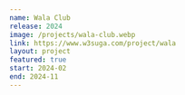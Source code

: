 ```yaml
---
name: Wala Club
release: 2024
image: /projects/wala-club.webp
link: https://www.w3suga.com/project/wala
layout: project
featured: true
start: 2024-02
end: 2024-11
---
```

